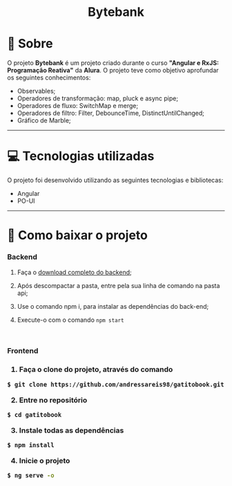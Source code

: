 <h1 align="center">Bytebank</h1>

# 📃 Sobre

O projeto **Bytebank** é um projeto criado durante o curso **"Angular e RxJS: Programação Reativa"** da **Alura**. O projeto teve como objetivo aprofundar os seguintes conhecimentos:

- Observables;
- Operadores de transformação: map, pluck e async pipe;
- Operadores de fluxo: SwitchMap e merge;
- Operadores de filtro: Filter, DebounceTime, DistinctUntilChanged;
- Gráfico de Marble;

---

# 💻 Tecnologias utilizadas

O projeto foi desenvolvido utilizando as seguintes tecnologias e bibliotecas:

- Angular
- PO-UI

---

# 🔌 Como baixar o projeto

<h3>Backend</h3>

1. Faça o [download completo do backend](https://github.com/alura-cursos/alura_angular_rxjs_1/archive/master.zip);

2. Após descompactar a pasta, entre pela sua linha de comando na pasta api;

3. Use o comando npm i, para instalar as dependências do back-end;

4. Execute-o com o comando `npm start`

<br>

<h3>Frontend<h3>

1. Faça o clone do projeto, através do comando

```bash
$ git clone https://github.com/andressareis98/gatitobook.git
```

2. Entre no repositório

```bash
$ cd gatitobook
```

3. Instale todas as dependências

```bash
$ npm install
```

4. Inicie o projeto

```bash
$ ng serve -o
```
